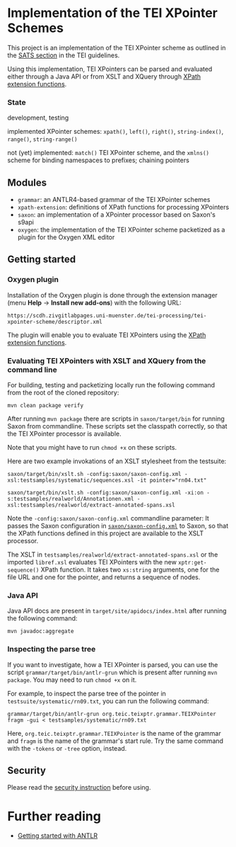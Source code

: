 # Implementation of the TEI XPointer Schemes

This project is an implementation of the TEI XPointer scheme as
outlined in the [SATS
section](https://www.tei-c.org/release/doc/tei-p5-doc/de/html/SA.html#SATS)
in the TEI guidelines.

Using this implementation, TEI XPointers can be parsed and evaluated
either through a Java API or from XSLT and XQuery through [XPath
extension functions](doc/xpath-functions.md).

### State

development, testing

implemented XPointer schemes: `xpath()`, `left()`, `right()`,
`string-index()`, `range()`, `string-range()`

not (yet) implemented: `match()` TEI XPointer scheme, and the
`xmlns()` scheme for binding namespaces to prefixes; chaining pointers

## Modules

- `grammar`: an ANTLR4-based grammar of the TEI XPointer schemes
- `xpath-extension`: definitions of XPath functions for processing XPointers
- `saxon`: an implementation of a XPointer processor based on Saxon's
  s9api
- `oxygen`: the implementation of the TEI XPointer scheme packetized
  as a plugin for the Oxygen XML editor

## Getting started

### Oxygen plugin

Installation of the Oxygen plugin is done through the extension
manager (menu **Help** -> **Install new add-ons**) with the following
URL:

```
https://scdh.zivgitlabpages.uni-muenster.de/tei-processing/tei-xpointer-scheme/descriptor.xml
```

The plugin will enable you to evaluate TEI XPointers using the [XPath
extension functions](doc/xpath-functions.md).


### Evaluating TEI XPointers with XSLT and XQuery from the command line

For building, testing and packetizing locally run the following
command from the root of the cloned repository:

```{shell}
mvn clean package verify
```

After running `mvn package` there are scripts in `saxon/target/bin`
for running Saxon from commandline. These scripts set the classpath
correctly, so that the TEI XPointer processor is available.

Note that you might have to run `chmod +x` on these scripts.

Here are two example invokations of an XSLT stylesheet from the
testsuite:

```{shell}
saxon/target/bin/xslt.sh -config:saxon/saxon-config.xml -xsl:testsamples/systematic/sequences.xsl -it pointer="rn04.txt"
```

```{shell}
saxon/target/bin/xslt.sh -config:saxon/saxon-config.xml -xi:on -s:testsamples/realworld/Annotationen.xml -xsl:testsamples/realworld/extract-annotated-spans.xsl
```

Note the `-config:saxon/saxon-config.xml` commandline parameter: It
passes the Saxon configuration in
[`saxon/saxon-config.xml`](saxon/saxon-config.xml) to Saxon, so that
the XPath functions defined in this project are available to the XSLT
processor.

The XSLT in `testsamples/realworld/extract-annotated-spans.xsl` or the
imported `libref.xsl` evaluates TEI XPointers with the new
`xptr:get-sequence()` XPath function. It takes two `xs:string`
arguments, one for the file URL and one for the pointer, and returns a
sequence of nodes.


### Java API

Java API docs are present in `target/site/apidocs/index.html` after
running the following command:

```{shell}
mvn javadoc:aggregate
```


### Inspecting the parse tree

If you want to investigate, how a TEI XPointer is parsed, you can use
the script `grammar/target/bin/antlr-grun` which is present after
running `mvn package`. You may need to run `chmod +x` on it.

For example, to inspect the parse tree of the pointer in
`testsuite/systematic/rn09.txt`, you can run the following command:

```{shell}
grammar/target/bin/antlr-grun org.teic.teixptr.grammar.TEIXPointer fragm -gui < testsamples/systematic/rn09.txt
```

Here, `org.teic.teixptr.grammar.TEIXPointer` is the name of the
grammar and `fragm` is the name of the grammar's start rule. Try the
same command with the `-tokens` or `-tree` option, instead.

## Security

Please read the [security instruction](security.md) before using.

# Further reading

- [Getting started with
  ANTLR](https://github.com/antlr/antlr4/blob/master/doc/getting-started.md)
